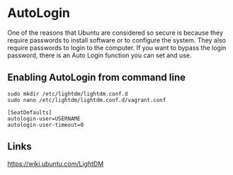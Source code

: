 # AutoLogin

One of the reasons that Ubuntu are considered so secure is because they require passwords to install software or to 
configure the system. They also require passwords to login to the computer. If you want to bypass the login password, 
there is an Auto Login function you can set and use.

## Enabling AutoLogin from command line

```
sudo mkdir /etc/lightdm/lightdm.conf.d
sudo nano /etc/lightdm/lightdm.conf.d/vagrant.conf
```

```
[SeatDefaults]
autologin-user=USERNAME
autologin-user-timeout=0
```

## Links

https://wiki.ubuntu.com/LightDM